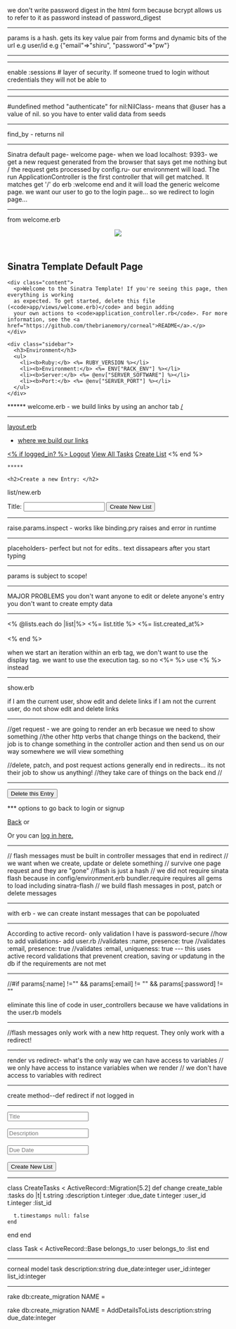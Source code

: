 we don't write password digest in the html form because bcrypt allows us to refer to it as password instead of password_digest  

***
params is a hash. gets its key value pair from forms and dynamic bits of the url 
e.g user/id
e.g {"email"=>"shiru", "password"=>"pw"}
***

***
enable :sessions # layer of security. If someone trued to login without credentials they will not be able to 
***

***
  #undefined method "authenticate" for nil:NilClass- means that @user has a value of nil. so you have to enter valid data from seeds 
***

find_by - returns nil 

*** 

Sinatra default page- welcome page- when we load localhost: 9393- we get a new request generated from the browser that says get me nothing but / 
the request gets processed by config.ru- our environment will load. The run ApplicationController is the first controller that will get matched. It matches get '/' do erb :welcome end and it will load the generic welcome page. 
we want our user to go to the login page... so we redirect to login page... 

*********
from welcome.erb

<div class="container">
  <header><img src="images/corneal-small.png" class="img-responsive main-image"></header>
  <div class="col-md-8 col-md-offset-2">
    <h2>Sinatra Template Default Page</h2>

    <div class="content">
      <p>Welcome to the Sinatra Template! If you're seeing this page, then everything is working
      as expected. To get started, delete this file (<code>app/views/welcome.erb)</code> and begin adding
      your own actions to <code>application_controller.rb</code>. For more information, see the <a href="https://github.com/thebrianemory/corneal">README</a>.</p>
    </div>

    <div class="sidebar">
      <h3>Environment</h3>
      <ul>
        <li><b>Ruby:</b> <%= RUBY_VERSION %></li>
        <li><b>Environment:</b> <%= ENV["RACK_ENV"] %></li>
        <li><b>Server:</b> <%= @env["SERVER_SOFTWARE"] %></li>
        <li><b>Port:</b> <%= @env["SERVER_PORT"] %></li>
      </ul>
    </div>

  </div>
</div>
******
welcome.erb 
- we build links by using an anchor tab <a href>/<ahref>

******
layout.erb 
- where we build our links 

<div class ="nav"> 
      <% if logged_in? %>
    <a href="/logout">Logout</a>
    <a href="/posts">View All Tasks</a>
    <a href="/posts/new">Create List</a>
  <%  end %>
    </div>

    *****

    <h2>Create a new Entry: </h2>
list/new.erb
<form class="" action="/lists" method ="post">
  <label for="title">Title:</label>
  <input type ="text" name="title" value="">
  <input type ="submit" name="" value="Create New List">
  </form>

  ***
  raise.params.inspect - works like binding.pry 
  raises and error in runtime 
  ***
placeholders- perfect but not for edits.. text dissapears after you start typing 
****
params is subject to scope! 

***
MAJOR PROBLEMS 
you don't want anyone to edit or delete anyone's entry 
you don't want to create empty data

****
<% @lists.each do |list|%>
  <%= list.title %>
  <%= list.created_at%>
  <br></br>
  <% end %>

when we start an iteration within an erb tag, we don't want to use the display tag. we want to use the execution tag. so no <%= %> use <% %> instead 

**** 
show.erb 

if I am the current user, show edit and delete links
if I am not the current user, do not show edit and delete links 

****

//get request - we are going to render an erb becasue we need to show something 
//the other http verbs that change things on the backend, their job is to change something in the controller action and then send us on our way somewhere we will view something 

//delete, patch, and post request actions generally end in redirects... its not their job to show us anything!
//they take care of things on the back end 
//

***
<form class="" action="/list/<%= @list.id %>" method="post">
    <!-- How do I turn this form submission into a DELETE request??? -->
    <input type="hidden" name="_method" value="DELETE">
    <input type="submit" name="" value="Delete this Entry">
  </form>
*** 
options to go back to login or signup 

<a href="/">Back</a>
or 
<p>Or you can <a href="/login">log in here.</a></p>

******
// flash messages must be built in controller messages that end in redirect 
// we want when we create, update or delete something 
// survive one page request and they are "gone"
//flash is just a hash 
// we did not require sinata flash because in config/environment.erb bundler.require requires all gems to load including sinatra-flash 
// we build flash messages in post, patch or delete messages 
****

with erb - we can create instant messages that can be popoluated 

*****
According to active record- only validation I have is password-secure 
//how to add validations- add user.rb 
//validates :name, presence: true 
//validates :email, presence: true
//validates :email, uniqueness: true
--- this uses active record validations that prevenent creation, saving or updatung in the db if the requirements are not met

************
//#if params[:name] !="" && params[:email] != "" && params[:password] != ""

eliminate this line of code in user_controllers because we have validations in the user.rb models 

***********
//flash messages only work with a new http request. They only work with a redirect! 

***************
render vs redirect- what's the only way we can have access to variables 
// we only have access to instance variables when we render
// we don't have access to variables with redirect 

*************

create method--def redirect if not logged in 

****

<input type="text" name="title" placeholder="Title" value =""><br><br>
<input type="textarea" name="decription" placeholder="Description" value =""><br><br>
<input type="text" name="due date" placeholder="Due Date" value =""><br><br>
<input type ="submit" name="" value="Create New List">

***************
class CreateTasks < ActiveRecord::Migration[5.2]
  def change
    create_table :tasks do |t|
      t.string :description
      t.integer :due_date
      t.integer :user_id
      t.integer :list_id

      t.timestamps null: false
    end
  end
end

class Task < ActiveRecord::Base
  belongs_to :user 
  belongs_to :list 
end
************************
corneal model task description:string due_date:integer user_id:integer list_id:integer

****
rake db:create_migration NAME = 

rake db:create_migration NAME = AddDetailsToLists description:string due_date:integer 